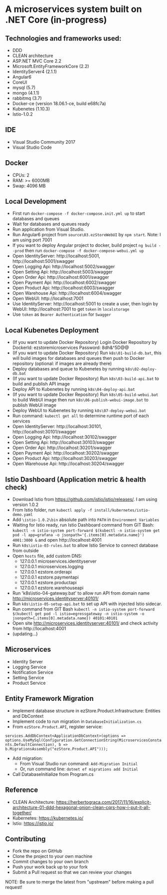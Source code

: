 # A microservices system built on .NET Core (in-progress)

## Technologies and frameworks used:
- DDD
- CLEAN architecture
- ASP.NET MVC Core 2.2
- Microsoft.EntityFrameworkCore (2.2)
- IdentityServer4 (2.1.1)
- Angular6
- CoreUI
- mysql (5.7)
- mongo (4.1.1)
- rabbitmq (3.7)
- Docker-ce (version 18.06.1-ce, build e68fc7a)
- Kubenetes (1.10.3)
- Istio-1.0.2

## IDE
- Visual Studio Community 2017
- Visual Studio Code

## Docker
- CPUs: 2
- RAM: >= 6000MB
- Swap: 4096 MB

## Local Development
- First run `docker-compose -f docker-compose.init.yml up` to start databases and queues
- Wait for databases and queues ready
- Run application from Visual Studio.
- Run Angular6 project from `source\03.ezStoreWebUI` by `npm start`. Note: I am using port 7001
- If you want to deploy Angular project to docker, build project `ng build --prod` then run `docker-compose -f docker-compose-webui.yml up`
- Open IdentityServer: http://localhost:5001, http://localhost:5001/swagger
- Open Logging Api: http://localhost:5002/swagger
- Open Setting Api: http://localhost:5003/swagger
- Open Order Api: http://localhost:6001/swagger
- Open Payment Api: http://localhost:6002/swagger
- Open Product Api: http://localhost:6003/swagger
- Open Warehouse Api: http://localhost:6004/swagger
- Open WebUI: http://localhost:7001
- Use IdentityServer: http://localhost:5001 to create a user, then login by WebUI: http://localhost:7001 to get `token` in `localstorage`
- Use `token` as `Bearer Authentication` for `Swagger`

## Local Kubenetes Deployment 
- (If you want to update Docker Repository) Login Docker Repository by DockerId: ezstoremicroservices   Password: 8dh&^5D@@
- (If you want to update Docker Repository) Run `k8s\01-build-db.bat`, this will build images for databases and queues then push to Docker repository (optional: if images are already there)
- Deploy databases and queue to Kubenetes by running `k8s\02-deploy-db.bat`
- (If you want to update Docker Repository) Run `k8s\03-build-api.bat` to build and publish API image
- Deploy API to Kubenetes by running `k8s\04-deploy-api.bat`
- (If you want to update Docker Repository) Run `k8s\05-build-webui.bat` to build WebUI image then run `k8s\06-publish-webui-image.bat` to publish WebUI image
- Deploy WebUI to Kubenetes by running `k8s\07-deploy-webui.bat`
- Run command: `kubectl get all` to determine runtime port of each services
- Open IdentityServer: http://localhost:30101, http://localhost:30101/swagger
- Open Logging Api: http://localhost:30102/swagger
- Open Setting Api: http://localhost:30103/swagger
- Open Order Api: http://localhost:30201/swagger
- Open Payment Api: http://localhost:30202/swagger
- Open Product Api: http://localhost:30203/swagger
- Open Warehouse Api: http://localhost:30204/swagger

## Istio Dashboard (Application metric & health check)
- Download Istio from https://github.com/istio/istio/releases/. I am using version 1.0.2
- From Istio folder, run `kubectl apply -f install/kubernetes/istio-demo.yaml`
- Add `\istio-1.0.2\bin` absolute path into `PATH` in `Environment Variables`
- Waiting for Istio ready, run Istio Dashboard command from GIT Bash: `kubectl -n istio-system port-forward $(kubectl -n istio-system get pod -l app=grafana -o jsonpath='{.items[0].metadata.name}') 4001:3000 &` and open http://localhost:4001
- Run `k8s\istio-03-rules.bat` to allow Istio Service to connect database from outside 
- Open `hosts` file, add custom DNS:
  - 127.0.0.1 microservices.identityserver 
  - 127.0.0.1 microservices.logging
  - 127.0.0.1 ezstore.orderapi
  - 127.0.0.1 ezstore.paymentapi
  - 127.0.0.1 ezstore.productapi
  - 127.0.0.1 ezstore.warehouseapi
- Run 'k8s\istio-04-gateway.bat' to allow run API from domain name http://microservices.identityserver:40101/
- Run `k8s\istio-05-setup-api.bat` to set up API with injected Istio sidecar.
- Run command from GIT Bash `kubectl -n istio-system port-forward $(kubectl get pod -l istio=egressgateway -n istio-system -o jsonpath={.items[0].metadata.name}) 40101:40101`
- Open site http://microservices.identityserver:40101/ and check activity from http://localhost:4001 
- (updating...)

## Microservices
- Identity Server
- Logging Service
- Notification Service
- Setting Service
- Product Service

## Entity Framework Migration
- Implement database structure in ezStore.Product.Infrastructure: Entities and DbContext
- Implement code to run migration in `DatabaseInitialization.cs`
- From `ezStore.Product.API`, register service:

`services.AddDbContext<ApplicationDbContext>(options => 
                options.UseMySql(Configuration.GetConnectionString(MicroservicesConstants.DefaultConnection), b => b.MigrationsAssembly("ezStore.Product.API")));`
- Add migration:
    - From Visual Studio run command: `Add-Migration Initial`
    - Or, run command line: `dotnet ef migrations add Initial`
- Call DatabaseInitialize from Program.cs

## Reference
- CLEAN Architecture: https://herbertograca.com/2017/11/16/explicit-architecture-01-ddd-hexagonal-onion-clean-cqrs-how-i-put-it-all-together/
- Kubernetes: https://kubernetes.io/
- Istio: https://istio.io/

## Contributing
- Fork the repo on GitHub
- Clone the project to your own machine
- Commit changes to your own branch
- Push your work back up to your fork
- Submit a Pull request so that we can review your changes

NOTE: Be sure to merge the latest from "upstream" before making a pull request!
